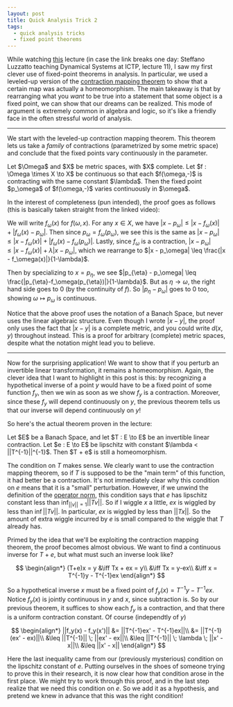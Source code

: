 ```yaml
---
layout: post
title: Quick Analysis Trick 2
tags:
  - quick analysis tricks
  - fixed point theorems
---
```


While watching [this](https://www.youtube.com/watch?v=dpBb55MtbPs&list=PLLq_gUfXAnkmC-VWIJ_HW8cdOZLEtHfXJ&index=11)
lecture (in case the link breaks one day: Steffano Luzzatto teaching Dynamical Systems at ICTP, lecture 11),
I saw my first clever use of fixed-point theorems in analysis. In particular,
we used a leveled-up version of the 
[contraction mapping theorem](https://en.wikipedia.org/wiki/Banach_fixed-point_theorem)
to show that a certain map was actually a homeomorphism. The main takeaway
is that by rearranging what you _want_ to be true into a statement that
some object is a fixed point, we can show that our dreams can be realized.
This mode of argument is extremely common in algebra and logic, so it's
like a friendly face in the often stressful world of analysis.

---

We start with the leveled-up contraction mapping theorem. This theorem 
lets us take a _family_ of contractions (parametrized by some metric space)
and conclude that the fixed points vary continuously in the parameter.

<div class="boxed" markdown=1>
  Let $\Omega$ and $X$ be metric spaces, with $X$ complete. 
  Let $f : \Omega \times X \to X$ be continuous so that each $f(\omega,-)$ 
  is contracting with the same constant $\lambda$. Then the fixed point
  $p_\omega$ of $f(\omega,-)$ varies continuously in $\omega$.
</div>

In the interest of completeness (pun intended), the proof goes as follows
(this is basically taken straight from the linked video):

We will write $f_\omega(x)$ for $f(\omega,x)$. For any $x \in X$, we have 
$|x - p_\omega| \leq |x - f_\omega(x)| + |f_\omega(x) - p_\omega|$.
Then since $p_\omega = f_\omega(p_\omega)$, we see this is the same as
$|x - p_\omega| \leq |x - f_\omega(x)| + |f_\omega(x) - f_\omega(p_\omega)|$.
Lastly, since $f_\omega$ is a contraction, 
$|x - p_\omega| \leq |x - f_\omega(x)| + \lambda|x - p_\omega|$,
which we rearrange to $|x - p_\omega| \leq \frac{|x - f_\omega(x)|}{1-\lambda}$.

Then by specializing to $x = p_{\eta}$, we see
$|p_{\eta} - p_\omega| \leq \frac{|p_{\eta}-f_\omega(p_{\eta})|}{1-\lambda}$.
But as $\eta \to \omega$, the right hand side goes to $0$ 
(by the continuity of $f$). So $|p_{\eta} - p_\omega|$ goes to $0$ too,
showing $\omega \mapsto p_\omega$ is continuous.

Notice that the above proof uses the notation of a Banach Space, but never uses
the linear algebraic structure. Even though I wrote $|x-y|$, the proof only 
uses the fact that $|x-y|$ is a complete metric, and you could write $d(x,y)$
throughout instead. This is a proof for arbitrary (complete) metric spaces, 
despite what the notation might lead you to believe.

---

Now for the surprising application! We want to show that if you perturb an
invertible linear transformation, it remains a homeomorphism. Again, the clever 
idea that I want to highlight in this post is this: by recognizing a hypothetical
inverse of a point $y$ would have to be a fixed point of some function $f_y$,
then we win as soon as we show $f_y$ is a contraction. Moreover, since these
$f_y$ will depend continuously on $y$, the previous theorem tells us that 
our inverse will depend continuously on $y$! 

So here's the actual theorem proven in the lecture:

<div class="boxed" markdown=1>
  Let $E$ be a Banach Space, and let $T : E \to E$ be an 
  invertible linear contraction. Let $e : E \to E$ 
  be lipschitz with constant $\lambda < ||T^{-1}||^{-1}$. Then 
  $T + e$ is still a homeomorphism.
</div>

The condition on $T$ makes sense. We clearly want to use the contraction 
mapping theorem, so if $T$ is supposed to be the "main term" of this function,
it had better be a contraction. It's not immediately clear why this condition
on $e$ means that it is a "small" perturbation. However, if we unwind the
definition of the [operator norm](https://en.wikipedia.org/wiki/Operator_norm),
this condition says that $e$ has lipschitz constant less than 
$\inf_{||v||=1} ||Tv||$. So if I wiggle $x$ a little, $ex$ is wiggled by 
less than $\inf ||Tv||$. In particular, $ex$ is wiggled by less than $||Tx||$.
So the amount of extra wiggle incurred by $e$ is small compared to the wiggle
that $T$ already has.

Primed by the idea that we'll be exploiting the contraction mapping theorem, 
the proof becomes almost obvious. We want to find a continuous inverse for
$T+e$, but what must such an inverse look like? 

$$
\begin{align*}
(T+e)x = y 
&\iff Tx + ex = y\\
&\iff Tx = y-ex\\
&\iff x = T^{-1}y - T^{-1}ex
\end{align*}
$$

So a hypothetical inverse $x$ must be a fixed point of $f_y(x) = T^{-1}y - T^{-1}ex$.
Notice $f_y(x)$ is jointly continuous in $y$ and $x$, since subtraction is. 
So by our previous theorem, it suffices to show each $f_y$ is a contraction,
and that there is a uniform contraction constant. Of course (independtly of $y$)

$$
\begin{align*}
||f_y(x) - f_y(x')|| 
&= ||T^{-1}ex' - T^{-1}ex||\\
&= ||T^{-1}(ex' - ex)||\\
&\leq ||T^{-1}|| \; ||ex' - ex||\\
&\leq ||T^{-1}|| \; \lambda \; ||x' - x||\\
&\leq ||x' - x||
\end{align*}
$$

Here the last inequality came from our (previously mysterious) condition on
the lipschitz constant of $e$. Putting ourselves in the shoes of someone trying
to prove this in their research, it is now clear how that condition arose
in the first place. We might try to work through this proof, and in the last
step realize that we need this condition on $e$. So we add it as a hypothesis,
and pretend we knew in advance that this was the right condition! 
